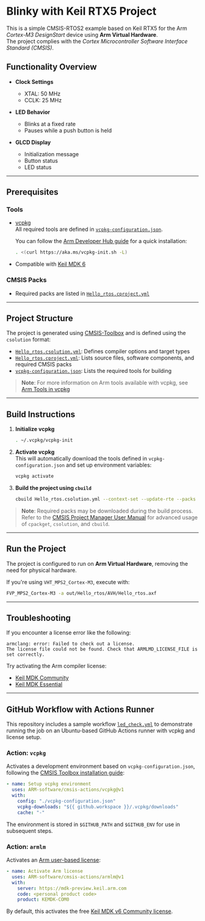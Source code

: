 # Blinky with Keil RTX5 Project

This is a simple CMSIS-RTOS2 example based on Keil RTX5 for the Arm *Cortex-M3 DesignStart* device using **Arm Virtual Hardware**.  
The project complies with the *Cortex Microcontroller Software Interface Standard (CMSIS)*.

## Functionality Overview

- **Clock Settings**
  - XTAL: 50 MHz  
  - CCLK: 25 MHz

- **LED Behavior**
  - Blinks at a fixed rate
  - Pauses while a push button is held

- **GLCD Display**
  - Initialization message
  - Button status
  - LED status

---

## Prerequisites

### Tools

- [vcpkg](https://github.com/microsoft/vcpkg?tab=readme-ov-file)  
  All required tools are defined in [`vcpkg-configuration.json`](./vcpkg-configuration.json).

  You can follow the [Arm Developer Hub guide](https://learn.arm.com/learning-paths/microcontrollers/vcpkg-tool-installation/installation/) for a quick installation:

  ```bash
  . <(curl https://aka.ms/vcpkg-init.sh -L)
  ```

- Compatible with [Keil MDK 6](https://www.keil.arm.com/keil-mdk/)

### CMSIS Packs

- Required packs are listed in [`Hello_rtos.cproject.yml`](./Hello_rtos.cproject.yml)

---

## Project Structure

The project is generated using [CMSIS-Toolbox](https://github.com/Open-CMSIS-Pack/cmsis-toolbox) and is defined using the `csolution` format:

- [`Hello_rtos.csolution.yml`](./Hello_rtos.csolution.yml): Defines compiler options and target types
- [`Hello_rtos.cproject.yml`](./Hello_rtos.cproject.yml): Lists source files, software components, and required CMSIS packs
- [`vcpkg-configuration.json`](./vcpkg-configuration.json): Lists the required tools for building

> **Note**: For more information on Arm tools available with vcpkg, see [Arm Tools in vcpkg](https://www.keil.arm.com/artifacts/)

---

## Build Instructions

1. **Initialize vcpkg**

   ```bash
   . ~/.vcpkg/vcpkg-init
   ```

2. **Activate vcpkg**  
   This will automatically download the tools defined in `vcpkg-configuration.json` and set up environment variables:

   ```bash
   vcpkg activate
   ```

3. **Build the project using `cbuild`**

   ```bash
   cbuild Hello_rtos.csolution.yml --context-set --update-rte --packs --context Hello_rtos+AVH
   ```

> **Note**: Required packs may be downloaded during the build process.  
> Refer to the [CMSIS Project Manager User Manual](https://github.com/Open-CMSIS-Pack/cmsis-toolbox/blob/main/docs/build-overview.md) for advanced usage of `cpackget`, `csolution`, and `cbuild`.

---

## Run the Project

The project is configured to run on **Arm Virtual Hardware**, removing the need for physical hardware.

If you're using `VHT_MPS2_Cortex-M3`, execute with:

```bash
FVP_MPS2_Cortex-M3 -a out/Hello_rtos/AVH/Hello_rtos.axf
```

---

## Troubleshooting

If you encounter a license error like the following:

```
armclang: error: Failed to check out a license.
The license file could not be found. Check that ARMLMD_LICENSE_FILE is set correctly.
```

Try activating the Arm compiler license:

- [Keil MDK Community](https://www.keil.arm.com/mdk-community/)
- [Keil MDK Essential](https://www.arm.com/en/products/development-tools/embedded-and-software/keil-mdk)

---

## GitHub Workflow with Actions Runner

This repository includes a sample workflow [`led_check.yml`](./.github/workflows/led_check.yml) to demonstrate running the job on an Ubuntu-based GitHub Actions runner with vcpkg and license setup.

### Action: `vcpkg`

Activates a development environment based on `vcpkg-configuration.json`, following the [CMSIS Toolbox installation guide](https://github.com/Open-CMSIS-Pack/cmsis-toolbox/blob/main/docs/installation.md#vcpkg---setup-using-cli):

```yaml
- name: Setup vcpkg environment
  uses: ARM-software/cmsis-actions/vcpkg@v1
  with:
    config: "./vcpkg-configuration.json"
    vcpkg-downloads: "${{ github.workspace }}/.vcpkg/downloads"
    cache: "-"
```

The environment is stored in `$GITHUB_PATH` and `$GITHUB_ENV` for use in subsequent steps.

### Action: `armlm`

Activates an [Arm user-based license](https://developer.arm.com/documentation/102516/1-2/Activate-and-deactivate-your-product-license/Activate-your-product-using-a-license-server?lang=en):

```yaml
- name: Activate Arm license
  uses: ARM-software/cmsis-actions/armlm@v1
  with:
    server: https://mdk-preview.keil.arm.com
    code: <personal product code>
    product: KEMDK-COM0
```

By default, this activates the free [Keil MDK v6 Community license](https://learn.arm.com/learning-paths/microcontrollers/vcpkg-tool-installation/licenseactivation/).

